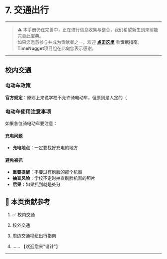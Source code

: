 # 7. 交通出行

---

> ⚠️ 本手册仍在完善中，正在进行信息收集与整合，我们希望新生到来前能完善此宝典。  
> 如果您愿意参与并成为贡献者之一，欢迎 **[点击这里](/CONTRIBUTING)** 看**贡献指南**。  
> **TimeNugget**项目组在此向您表示感谢。  

---

## 校内交通

### 电动车政策

**官方规定**：原则上来说学校不允许骑电动车，但原则是人定的（

### 电动车使用注意事项

如果各位骑电动车要注意：

#### 充电问题

- **充电地点**：一定要找好充电的地方

#### 避免被抓

- **重要提醒**：不要过有刷脸的那个机器
- **抽查风险**：学校不定时抽查刷脸机器的照片
- **后果**：如果抓到就是处分

## 📌 本页贡献参考

1. ✅ 校内交通

2. 校外交通

3. 周边交通枢纽出行指南

4. ……  【欢迎您来"设计"】

---
